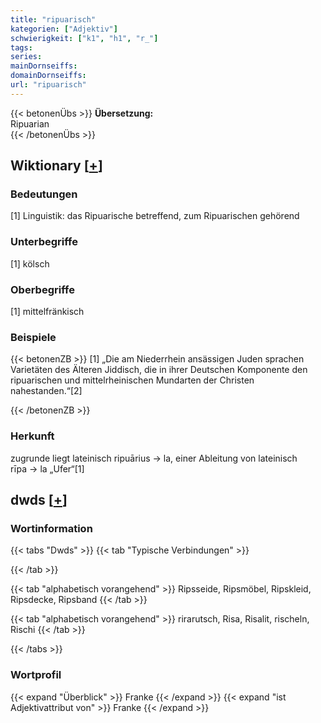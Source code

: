 ```yaml
---
title: "ripuarisch"
kategorien: ["Adjektiv"]
schwierigkeit: ["k1", "h1", "r_"]
tags:
series:
mainDornseiffs:
domainDornseiffs:
url: "ripuarisch"
---
```


{{< betonenÜbs >}}
**Übersetzung:**  
Ripuarian  
{{< /betonenÜbs >}}

## Wiktionary [[+](https://de.wiktionary.org/wiki/ripuarisch)]

### Bedeutungen
[1] Linguistik: das Ripuarische betreffend, zum Ripuarischen gehörend  

### Unterbegriffe
[1] kölsch  

### Oberbegriffe
[1] mittelfränkisch  

### Beispiele
{{< betonenZB >}}
[1] „Die am Niederrhein ansässigen Juden sprachen Varietäten des Älteren Jiddisch, die in ihrer Deutschen Komponente den ripuarischen und mittelrheinischen Mundarten der Christen nahestanden.“[2]  

{{< /betonenZB >}}
### Herkunft
zugrunde liegt lateinisch ripuārius → la, einer Ableitung von lateinisch rīpa → la „Ufer“[1]  



## dwds [[+](https://www.dwds.de/wb/ripuarisch)]

### Wortinformation
{{< tabs "Dwds" >}}
{{< tab "Typische Verbindungen" >}}

{{< /tab >}}

{{< tab "alphabetisch vorangehend" >}}
Ripsseide, Ripsmöbel, Ripskleid, Ripsdecke, Ripsband
{{< /tab >}}

{{< tab "alphabetisch vorangehend" >}}
rirarutsch, Risa, Risalit, rischeln, Rischi
{{< /tab >}}

{{< /tabs >}}

### Wortprofil
{{< expand "Überblick" >}} Franke {{< /expand >}}
{{< expand "ist Adjektivattribut von" >}} Franke {{< /expand >}}

